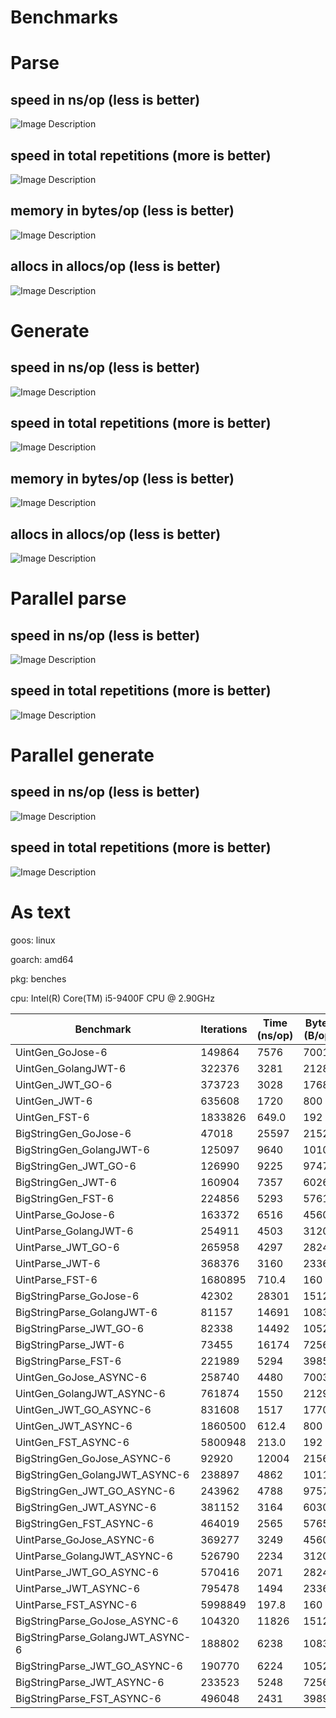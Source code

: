 # Benchmarks

# Parse

<h2>speed in ns/op (less is better)</h2>

![Image Description](images/parse_speed_ns.jpg)

<h2>speed in total repetitions (more is better)</h2>

![Image Description](images/parse_speed_total.jpg)

<h2>memory in bytes/op (less is better)</h2>

![Image Description](images/parse_memory.jpg)

<h2>allocs in allocs/op (less is better)</h2>

![Image Description](images/parse_allocs.jpg)

# Generate

<h2>speed in ns/op (less is better)</h2>

![Image Description](images/gen_speed_ns.jpg)

<h2>speed in total repetitions (more is better)</h2>

![Image Description](images/gen_speed_total.jpg)

<h2>memory in bytes/op (less is better)</h2>

![Image Description](images/gen_memory.jpg)

<h2>allocs in allocs/op (less is better)</h2>

![Image Description](images/gen_allocs.jpg)

# Parallel parse

<h2>speed in ns/op (less is better)</h2>

![Image Description](images/parallel_parse_ns.jpg)

<h2>speed in total repetitions (more is better)</h2>

![Image Description](images/parallel_parse_total.jpg)

# Parallel generate

<h2>speed in ns/op (less is better)</h2>

![Image Description](images/parallel_gen_ns.jpg)

<h2>speed in total repetitions (more is better)</h2>

![Image Description](images/parallel_gen_total.jpg)

# As text

goos: linux

goarch: amd64

pkg: benches

cpu: Intel(R) Core(TM) i5-9400F CPU @ 2.90GHz

Benchmark                          | Iterations | Time (ns/op) | Bytes (B/op) | Allocations (allocs/op) |
|------------------------------------|------------|--------------|--------------|-------------------------|
| UintGen_GoJose-6                   | 149864     | 7576         | 7001         | 94                      |
| UintGen_GolangJWT-6                | 322376     | 3281         | 2128         | 35                      |
| UintGen_JWT_GO-6                   | 373723     | 3028         | 1768         | 30                      |
| UintGen_JWT-6                      | 635608     | 1720         | 800          | 13                      |
| UintGen_FST-6                      | 1833826    | 649.0        | 192          | 7                       |
| BigStringGen_GoJose-6              | 47018      | 25597        | 21526        | 100                     |
| BigStringGen_GolangJWT-6           | 125097     | 9640         | 10107        | 36                      |
| BigStringGen_JWT_GO-6              | 126990     | 9225         | 9747         | 30                      |
| BigStringGen_JWT-6                 | 160904     | 7357         | 6026         | 14                      |
| BigStringGen_FST-6                 | 224856     | 5293         | 5761         | 7                       |
| UintParse_GoJose-6                 | 163372     | 6516         | 4560         | 67                      |
| UintParse_GolangJWT-6              | 254911     | 4503         | 3120         | 47                      |
| UintParse_JWT_GO-6                 | 265958     | 4297         | 2824         | 46                      |
| UintParse_JWT-6                    | 368376     | 3160         | 2336         | 29                      |
| UintParse_FST-6                    | 1680895    | 710.4        | 160          | 6                       |
| BigStringParse_GoJose-6            | 42302      | 28301        | 15120        | 70                      |
| BigStringParse_GolangJWT-6         | 81157      | 14691        | 10832        | 50                      |
| BigStringParse_JWT_GO-6            | 82338      | 14492        | 10520        | 47                      |
| BigStringParse_JWT-6               | 73455      | 16174        | 7256         | 29                      |
| BigStringParse_FST-6               | 221989     | 5294         | 3985         | 7                       |
| UintGen_GoJose_ASYNC-6             | 258740     | 4480         | 7003         | 94                      |
| UintGen_GolangJWT_ASYNC-6          | 761874     | 1550         | 2129         | 35                      |
| UintGen_JWT_GO_ASYNC-6             | 831608     | 1517         | 1770         | 30                      |
| UintGen_JWT_ASYNC-6                | 1860500    | 612.4        | 800          | 13                      |
| UintGen_FST_ASYNC-6                | 5800948    | 213.0        | 192          | 7                       |
| BigStringGen_GoJose_ASYNC-6        | 92920      | 12004        | 21560        | 100                     |
| BigStringGen_GolangJWT_ASYNC-6     | 238897     | 4862         | 10116        | 36                      |
| BigStringGen_JWT_GO_ASYNC-6        | 243962     | 4788         | 9757         | 30                      |
| BigStringGen_JWT_ASYNC-6           | 381152     | 3164         | 6030         | 14                      |
| BigStringGen_FST_ASYNC-6           | 464019     | 2565         | 5765         | 7                       |
| UintParse_GoJose_ASYNC-6           | 369277     | 3249         | 4560         | 67                      |
| UintParse_GolangJWT_ASYNC-6        | 526790     | 2234         | 3120         | 47                      |
| UintParse_JWT_GO_ASYNC-6           | 570416     | 2071         | 2824         | 46                      |
| UintParse_JWT_ASYNC-6              | 795478     | 1494         | 2336         | 29                      |
| UintParse_FST_ASYNC-6              | 5998849    | 197.8        | 160          | 6                       |
| BigStringParse_GoJose_ASYNC-6      | 104320     | 11826        | 15121        | 70                      |
| BigStringParse_GolangJWT_ASYNC-6   | 188802     | 6238         | 10833        | 50                      |
| BigStringParse_JWT_GO_ASYNC-6      | 190770     | 6224         | 10521        | 47                      |
| BigStringParse_JWT_ASYNC-6         | 233523     | 5248         | 7256         | 29                      |
| BigStringParse_FST_ASYNC-6         | 496048     | 2431         | 3989         | 7                       |
